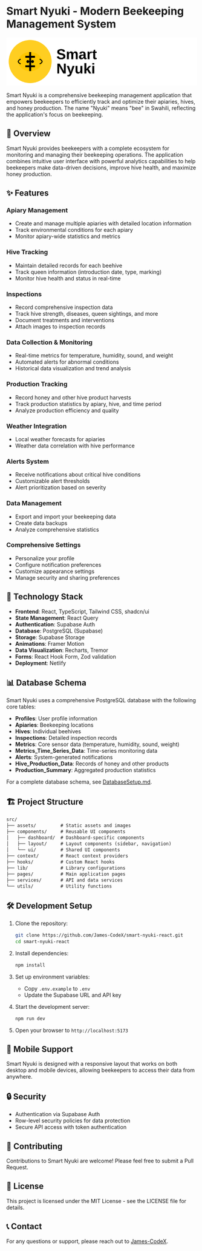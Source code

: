 # Smart Nyuki - Modern Beekeeping Management System

![Smart Nyuki Logo](src/assets/images/logo.svg)

Smart Nyuki is a comprehensive beekeeping management application that empowers beekeepers to efficiently track and optimize their apiaries, hives, and honey production. The name "Nyuki" means "bee" in Swahili, reflecting the application's focus on beekeeping.

## 🐝 Overview

Smart Nyuki provides beekeepers with a complete ecosystem for monitoring and managing their beekeeping operations. The application combines intuitive user interface with powerful analytics capabilities to help beekeepers make data-driven decisions, improve hive health, and maximize honey production.

## ✨ Features

### Apiary Management
- Create and manage multiple apiaries with detailed location information
- Track environmental conditions for each apiary
- Monitor apiary-wide statistics and metrics

### Hive Tracking
- Maintain detailed records for each beehive
- Track queen information (introduction date, type, marking)
- Monitor hive health and status in real-time

### Inspections
- Record comprehensive inspection data
- Track hive strength, diseases, queen sightings, and more
- Document treatments and interventions
- Attach images to inspection records

### Data Collection & Monitoring
- Real-time metrics for temperature, humidity, sound, and weight
- Automated alerts for abnormal conditions
- Historical data visualization and trend analysis

### Production Tracking
- Record honey and other hive product harvests
- Track production statistics by apiary, hive, and time period
- Analyze production efficiency and quality

### Weather Integration
- Local weather forecasts for apiaries
- Weather data correlation with hive performance

### Alerts System
- Receive notifications about critical hive conditions
- Customizable alert thresholds
- Alert prioritization based on severity

### Data Management
- Export and import your beekeeping data
- Create data backups
- Analyze comprehensive statistics

### Comprehensive Settings
- Personalize your profile
- Configure notification preferences
- Customize appearance settings
- Manage security and sharing preferences

## 🚀 Technology Stack

- **Frontend**: React, TypeScript, Tailwind CSS, shadcn/ui
- **State Management**: React Query
- **Authentication**: Supabase Auth
- **Database**: PostgreSQL (Supabase)
- **Storage**: Supabase Storage
- **Animations**: Framer Motion
- **Data Visualization**: Recharts, Tremor
- **Forms**: React Hook Form, Zod validation
- **Deployment**: Netlify

## 📊 Database Schema

Smart Nyuki uses a comprehensive PostgreSQL database with the following core tables:

- **Profiles**: User profile information
- **Apiaries**: Beekeeping locations
- **Hives**: Individual beehives
- **Inspections**: Detailed inspection records
- **Metrics**: Core sensor data (temperature, humidity, sound, weight)
- **Metrics_Time_Series_Data**: Time-series monitoring data
- **Alerts**: System-generated notifications
- **Hive_Production_Data**: Records of honey and other products
- **Production_Summary**: Aggregated production statistics

For a complete database schema, see [DatabaseSetup.md](DatabaseSetup.md).

## 🏗️ Project Structure

```
src/
├── assets/         # Static assets and images
├── components/     # Reusable UI components
│   ├── dashboard/  # Dashboard-specific components
│   ├── layout/     # Layout components (sidebar, navigation)
│   └── ui/         # Shared UI components
├── context/        # React context providers
├── hooks/          # Custom React hooks
├── lib/            # Library configurations
├── pages/          # Main application pages
├── services/       # API and data services
└── utils/          # Utility functions
```

## 🛠️ Development Setup

1. Clone the repository:
   ```bash
   git clone https://github.com/James-CodeX/smart-nyuki-react.git
   cd smart-nyuki-react
   ```

2. Install dependencies:
   ```bash
   npm install
   ```

3. Set up environment variables:
   - Copy `.env.example` to `.env`
   - Update the Supabase URL and API key

4. Start the development server:
   ```bash
   npm run dev
   ```

5. Open your browser to `http://localhost:5173`

## 📱 Mobile Support

Smart Nyuki is designed with a responsive layout that works on both desktop and mobile devices, allowing beekeepers to access their data from anywhere.

## 🔒 Security

- Authentication via Supabase Auth
- Row-level security policies for data protection
- Secure API access with token authentication

## 🤝 Contributing

Contributions to Smart Nyuki are welcome! Please feel free to submit a Pull Request.

## 📄 License

This project is licensed under the MIT License - see the LICENSE file for details.

## 📞 Contact

For any questions or support, please reach out to [James-CodeX](mailto:james.nyakairu@students.jkuat.ac.ke).
